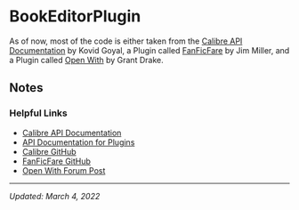 # BookEditorPlugin

As of now, most of the code is either taken from the [Calibre API Documentation](https://manual.calibre-ebook.com/creating_plugins.html#a-user-interface-plugin) by Kovid Goyal, a Plugin called [FanFicFare](https://github.com/JimmXinu/FanFicFare) by Jim Miller, and a Plugin called [Open With](https://www.mobileread.com/forums/showthread.php?t=118761) by Grant Drake.

## Notes
### Helpful Links
- [Calibre API Documentation](https://manual.calibre-ebook.com/creating_plugins.html)
- [API Documentation for Plugins](https://manual.calibre-ebook.com/plugins.html)
- [Calibre GitHub](https://github.com/kovidgoyal/calibre)
- [FanFicFare GitHub](https://github.com/JimmXinu/FanFicFare)
- [Open With Forum Post](https://www.mobileread.com/forums/showthread.php?t=118761)
---
*Updated: March 4, 2022*
